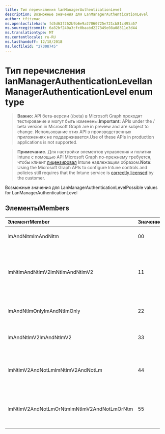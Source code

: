 ```yaml
---
title: Тип перечисления lanManagerAuthenticationLevel
description: Возможные значения для LanManagerAuthenticationLevel
author: tfitzmac
ms.openlocfilehash: fd5d63f262b9b6e9a27060725e721cb81c495a57
ms.sourcegitcommit: 6a82bf240a3cfc0baabd227349e08a08311e3d44
ms.translationtype: MT
ms.contentlocale: ru-RU
ms.lasthandoff: 12/18/2018
ms.locfileid: "27308745"
---
```

# <a name="lanmanagerauthenticationlevel-enum-type"></a><span data-ttu-id="fa734-103">Тип перечисления lanManagerAuthenticationLevel</span><span class="sxs-lookup"><span data-stu-id="fa734-103">lanManagerAuthenticationLevel enum type</span></span>

> <span data-ttu-id="fa734-104">**Важно:** API бета-версии (/beta) в Microsoft Graph проходят тестирование и могут быть изменены.</span><span class="sxs-lookup"><span data-stu-id="fa734-104">**Important:** APIs under the / beta version in Microsoft Graph are in preview and are subject to change.</span></span> <span data-ttu-id="fa734-105">Использование этих API в производственных приложениях не поддерживается.</span><span class="sxs-lookup"><span data-stu-id="fa734-105">Use of these APIs in production applications is not supported.</span></span>

> <span data-ttu-id="fa734-106">**Примечание.** Для настройки элементов управления и политик Intune с помощью API Microsoft Graph по-прежнему требуется, чтобы клиент [лицензировал](https://go.microsoft.com/fwlink/?linkid=839381) Intune надлежащим образом.</span><span class="sxs-lookup"><span data-stu-id="fa734-106">**Note:** Using the Microsoft Graph APIs to configure Intune controls and policies still requires that the Intune service is [correctly licensed](https://go.microsoft.com/fwlink/?linkid=839381) by the customer.</span></span>

<span data-ttu-id="fa734-107">Возможные значения для LanManagerAuthenticationLevel</span><span class="sxs-lookup"><span data-stu-id="fa734-107">Possible values for LanManagerAuthenticationLevel</span></span>
## <a name="members"></a><span data-ttu-id="fa734-108">Элементы</span><span class="sxs-lookup"><span data-stu-id="fa734-108">Members</span></span>
|<span data-ttu-id="fa734-109">Элемент</span><span class="sxs-lookup"><span data-stu-id="fa734-109">Member</span></span>|<span data-ttu-id="fa734-110">Значение</span><span class="sxs-lookup"><span data-stu-id="fa734-110">Value</span></span>|<span data-ttu-id="fa734-111">Описание</span><span class="sxs-lookup"><span data-stu-id="fa734-111">Description</span></span>|
|:---|:---|:---|
|<span data-ttu-id="fa734-112">lmAndNltm</span><span class="sxs-lookup"><span data-stu-id="fa734-112">lmAndNltm</span></span>|<span data-ttu-id="fa734-113">0</span><span class="sxs-lookup"><span data-stu-id="fa734-113">0</span></span>|<span data-ttu-id="fa734-114">Отправлять ответы LM и NTLM</span><span class="sxs-lookup"><span data-stu-id="fa734-114">Send LM & NTLM responses</span></span>|
|<span data-ttu-id="fa734-115">lmNtlmAndNtlmV2</span><span class="sxs-lookup"><span data-stu-id="fa734-115">lmNtlmAndNtlmV2</span></span>|<span data-ttu-id="fa734-116">1</span><span class="sxs-lookup"><span data-stu-id="fa734-116">1</span></span>|<span data-ttu-id="fa734-117">Отправлять LM и NTLM использования NTLMv2 сеансовая безопасность, если согласование</span><span class="sxs-lookup"><span data-stu-id="fa734-117">Send LM & NTLM-use NTLMv2 session security if negotiated</span></span>|
|<span data-ttu-id="fa734-118">lmAndNtlmOnly</span><span class="sxs-lookup"><span data-stu-id="fa734-118">lmAndNtlmOnly</span></span>|<span data-ttu-id="fa734-119">2</span><span class="sxs-lookup"><span data-stu-id="fa734-119">2</span></span>|<span data-ttu-id="fa734-120">Отправлять LM и NTLM ответы</span><span class="sxs-lookup"><span data-stu-id="fa734-120">Send LM & NTLM responses only</span></span>|
|<span data-ttu-id="fa734-121">lmAndNtlmV2</span><span class="sxs-lookup"><span data-stu-id="fa734-121">lmAndNtlmV2</span></span>|<span data-ttu-id="fa734-122">3</span><span class="sxs-lookup"><span data-stu-id="fa734-122">3</span></span>|<span data-ttu-id="fa734-123">Отправлять LM и NTLMv2 ответы</span><span class="sxs-lookup"><span data-stu-id="fa734-123">Send LM & NTLMv2 responses only</span></span>|
|<span data-ttu-id="fa734-124">lmNtlmV2AndNotLm</span><span class="sxs-lookup"><span data-stu-id="fa734-124">lmNtlmV2AndNotLm</span></span>|<span data-ttu-id="fa734-125">4</span><span class="sxs-lookup"><span data-stu-id="fa734-125">4</span></span>|<span data-ttu-id="fa734-126">Отправьте LM и NTLMv2 ответы.</span><span class="sxs-lookup"><span data-stu-id="fa734-126">Send LM & NTLMv2 responses only.</span></span> <span data-ttu-id="fa734-127">Отказывать LM</span><span class="sxs-lookup"><span data-stu-id="fa734-127">Refuse LM</span></span>|
|<span data-ttu-id="fa734-128">lmNtlmV2AndNotLmOrNtm</span><span class="sxs-lookup"><span data-stu-id="fa734-128">lmNtlmV2AndNotLmOrNtm</span></span>|<span data-ttu-id="fa734-129">5</span><span class="sxs-lookup"><span data-stu-id="fa734-129">5</span></span>|<span data-ttu-id="fa734-130">Отправьте LM и NTLMv2 ответы.</span><span class="sxs-lookup"><span data-stu-id="fa734-130">Send LM & NTLMv2 responses only.</span></span> <span data-ttu-id="fa734-131">Отказ от LM и NTLM</span><span class="sxs-lookup"><span data-stu-id="fa734-131">Refuse LM & NTLM</span></span>|





